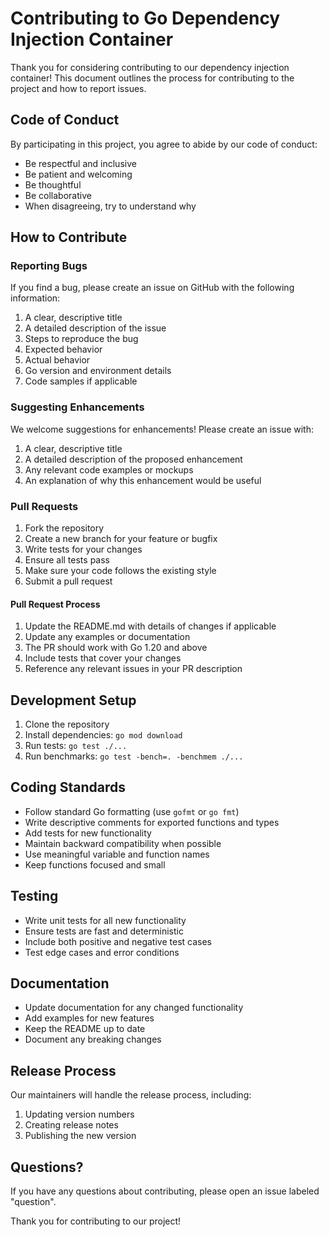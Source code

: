 # Contributing to Go Dependency Injection Container

Thank you for considering contributing to our dependency injection container! This document outlines the process for contributing to the project and how to report issues.

## Code of Conduct

By participating in this project, you agree to abide by our code of conduct:

- Be respectful and inclusive
- Be patient and welcoming
- Be thoughtful
- Be collaborative
- When disagreeing, try to understand why

## How to Contribute

### Reporting Bugs

If you find a bug, please create an issue on GitHub with the following information:

1. A clear, descriptive title
2. A detailed description of the issue
3. Steps to reproduce the bug
4. Expected behavior
5. Actual behavior
6. Go version and environment details
7. Code samples if applicable

### Suggesting Enhancements

We welcome suggestions for enhancements! Please create an issue with:

1. A clear, descriptive title
2. A detailed description of the proposed enhancement
3. Any relevant code examples or mockups
4. An explanation of why this enhancement would be useful

### Pull Requests

1. Fork the repository
2. Create a new branch for your feature or bugfix
3. Write tests for your changes
4. Ensure all tests pass
5. Make sure your code follows the existing style
6. Submit a pull request

#### Pull Request Process

1. Update the README.md with details of changes if applicable
2. Update any examples or documentation
3. The PR should work with Go 1.20 and above
4. Include tests that cover your changes
5. Reference any relevant issues in your PR description

## Development Setup

1. Clone the repository
2. Install dependencies: `go mod download`
3. Run tests: `go test ./...`
4. Run benchmarks: `go test -bench=. -benchmem ./...`

## Coding Standards

- Follow standard Go formatting (use `gofmt` or `go fmt`)
- Write descriptive comments for exported functions and types
- Add tests for new functionality
- Maintain backward compatibility when possible
- Use meaningful variable and function names
- Keep functions focused and small

## Testing

- Write unit tests for all new functionality
- Ensure tests are fast and deterministic
- Include both positive and negative test cases
- Test edge cases and error conditions

## Documentation

- Update documentation for any changed functionality
- Add examples for new features
- Keep the README up to date
- Document any breaking changes

## Release Process

Our maintainers will handle the release process, including:

1. Updating version numbers
2. Creating release notes
3. Publishing the new version

## Questions?

If you have any questions about contributing, please open an issue labeled "question".

Thank you for contributing to our project!
